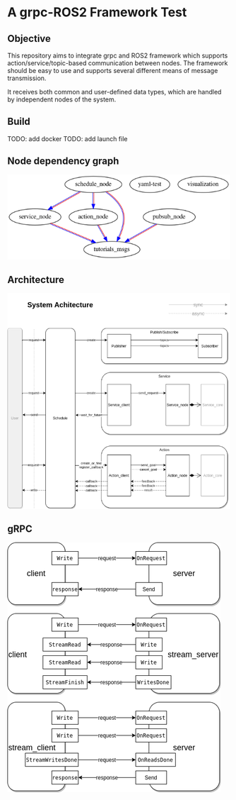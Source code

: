 # A grpc-ROS2 Framework Test

## Objective

This repository aims to integrate grpc and ROS2 framework which supports action/service/topic-based communication between nodes.
The framework should be easy to use and supports several different means of message transmission.

It receives both common and user-defined data types, which are handled by independent nodes of the system.

## Build
TODO: add docker
TODO: add launch file

## Node dependency graph
![avatar](./docs/dep.png)

## Architecture
![avatar](./docs/architecture.png)

## gRPC
![avatar](./docs/grpc.png)
